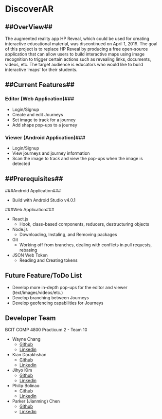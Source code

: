 # DiscoverAR
##OverView##
-
The augmented reality app HP Reveal, which could be used for creating interactive educational material, was discontinued on April 1, 2019. The goal of this project is to replace HP Reveal by producing a free open-source application that can allow users to build interactive maps using image recognition to trigger certain actions such as revealing links, documents, videos, etc. The target audience is educators who would like to build interactive ‘maps’ for their students.

##Current Features##
-
### Editor (Web Application)###

* Login/Signup
* Create and edit Journeys
* Set image to track for a journey
* Add shape pop-ups to a journey

### Viewer (Android Application)###

* Login/Signup
* View journeys and journey information
* Scan the image to track and view the pop-ups when the image is detected

##Prerequisites##
-
###Android Application###
* Build with Android Studio v4.0.1 

###Web Application###
* React.js
	* Hook, class-based components, reducers, destructuring objects
* Node.js
	* Downloading, Instaling, and Removing packages
* Git
	* Working off from branches, dealing with conflicts in pull requests, rebasing
* JSON Web Token
	* Reading and Creating tokens
	
**Future Feature/ToDo List**
-
* Develop more in-depth pop-ups for the editor and viewer (text/images/videos/etc.)
* Develop branching between Journeys
* Develop geofencing capabilities for Journeys
	
**Developer Team** <br />
-
 BCIT COMP 4800 Practicum 2 - Team 10
   - Wayne Chang 
   		- [Github](https://github.com/Monrch92)
		- [Linkedin](https://www.linkedin.com/in/waynechang851/)
   - Kian Darakhshan
   		- [Github](https://github.com/kdarakhshan)
		- [Linkedin](https://www.linkedin.com/in/kian-darakhshan/)
   - Jihyo Kim
   		- [Github](https://github.com/kimjihyo)
		- [Linkedin](https://www.linkedin.com/in/jihyo-kim-084338156/)
   - Philip Bolinao
   		- [Github](https://github.com/pbolinao)
		- [Linkedin](https://www.linkedin.com/in/philip-bolinao-9b6a761a6/) 
   - Parker (Jianming) Chen
   		- [Github](https://github.com/JianmingChen)
		- [Linkedin](https://www.linkedin.com/in/jianming-parker-chen-aa5313159/)

